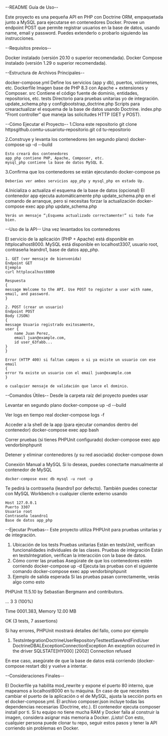 --README  Guía de Uso--

Este proyecto es una pequeña API en PHP con Doctrine ORM, empaquetada junto a MySQL para ejecutarse en contenedores Docker. Provee un endpoint POST  que permite registrar usuarios en la base de datos, usando name, email y password. Puedes extenderlo o probarlo siguiendo las instrucciones.

--Requisitos previos--

Docker instalado (versión 20.10 o superior recomendada).
Docker Compose instalado (versión 1.29 o superior recomendada).


--Estructura de Archivos Principales--

docker-compose.yml Define los servicios (app y db), puertos, volúmenes, etc.
Dockerfile Imagen base de PHP 8.3 con Apache + extensiones y Composer.
src Contiene el código fuente de dominio, entidades, repositorios, etc.
tests Directorio para pruebas unitarias yo de integración.
update_schema.php y configbootstrap_doctrine.php Scripts para crearactualizar el esquema de la base de datos usando Doctrine.
index.php “Front controller” que maneja las solicitudes HTTP (GET y POST).

--Cómo Ejecutar el Proyecto--
1.Clona este repositorio
    git clone httpsgithub.comtu-usuariotu-repositorio.git
    cd tu-repositorio

2.Construye y levanta los contenedores (en segundo plano)
    docker-compose up -d --build

    Esto creará dos contenedores
    app_php contiene PHP, Apache, Composer, etc.
    mysql_php contiene la base de datos MySQL 8.

3.Confirma que los contenedores se están ejecutando
    docker-compose ps

    Deberías ver ambos servicios app_php y mysql_php en estado Up.

4.Inicializa o actualiza el esquema de la base de datos (opcional)
    El contenedor app ejecuta automáticamente php update_schema.php en el comando de arranque, pero si necesitas forzar la actualización
    docker-compose exec app php update_schema.php

    Verás un mensaje “¡Esquema actualizado correctamente!” si todo fue bien.


--Uso de la API--
Una vez levantados los contenedores

El servicio de la aplicación (PHP + Apache) está disponible en httplocalhost8000.
MySQL está disponible en localhost3307, usuario root, contraseña leandro1, base de datos app_php.

    1. GET (ver mensaje de bienvenida)
    Endpoint GET 
    Ejemplo
    curl httplocalhost8000

    Respuesta 
    {
    message Welcome to the API. Use POST to register a user with name, email, and password.
    }

    2. POST (crear un usuario)
    Endpoint POST 
    Body (JSON)
    {
    message Usuario registrado exitosamente,
    user {
        name Juan Perez,
        email juan@example.com,
        id user_63fabb...
    }
    }

    Error (HTTP 400) si faltan campos o si ya existe un usuario con ese email
    {
    error Ya existe un usuario con el email juan@example.com
    }

    o cualquier mensaje de validación que lance el dominio.


--Comandos Útiles--
Desde la carpeta raíz del proyecto puedes usar

Levantar en segundo plano
    docker-compose up -d --build

Ver logs en tiempo real
    docker-compose logs -f

Acceder a la shell de la app (para ejecutar comandos dentro del contenedor)
    docker-compose exec app bash

Correr pruebas (si tienes PHPUnit configurado)
    docker-compose exec app vendorbinphpunit

Detener y eliminar contenedores (y su red asociada)
    docker-compose down

Conexión Manual a MySQL
Si lo deseas, puedes conectarte manualmente al contenedor de MySQL

    docker-compose exec db mysql -u root -p

Te pedirá la contraseña (leandro1 por defecto). También puedes conectar con MySQL Workbench o cualquier cliente externo usando

    Host 127.0.0.1
    Puerto 3307
    Usuario root
    Contraseña leandro1
    Base de datos app_php


--Ejecutar Pruebas--
Este proyecto utiliza PHPUnit para pruebas unitarias y de integración.

1. Ubicación de los tests
    Pruebas unitarias Están en testsUnit, verifican funcionalidades individuales de las clases.
    Pruebas de integración Están en testsIntegration, verifican la interacción con la base de datos.
2. Cómo correr las pruebas
Asegúrate de que los contenedores estén corriendo
    docker-compose up -d
Ejecuta las pruebas con el siguiente comando
   docker-compose exec app vendorbinphpunit
3. Ejemplo de salida esperada
Si las pruebas pasan correctamente, verás algo como esto

PHPUnit 11.5.10 by Sebastian Bergmann and contributors.

...                                                                 3  3 (100%)

Time 0001.383, Memory 12.00 MB

OK (3 tests, 7 assertions)

Si hay errores, PHPUnit mostrará detalles del fallo, como por ejemplo

1) TestsIntegrationDoctrineUserRepositoryTesttestSaveAndFindUser
DoctrineDBALExceptionConnectionException An exception occurred in the driver SQLSTATE[HY000] [2002] Connection refused

En ese caso, asegúrate de que la base de datos está corriendo (docker-compose restart db) y vuelve a intentar.


--Consideraciones Finales--

El Dockerfile ya habilita mod_rewrite y expone el puerto 80 interno, que mapeamos a localhost8000 en tu máquina.
En caso de que necesites cambiar el puerto de la aplicación o el de MySQL, ajusta la sección ports en el docker-compose.yml.
El archivo composer.json incluye todas las dependencias necesarias (Doctrine, etc.). El contenedor ejecuta composer install por ti.
Si tu equipo no tiene mucha RAM y Docker falla al construir la imagen, considera asignar más memoria a Docker.
¡Listo! Con esto, cualquier persona puede clonar tu repo, seguir estos pasos y tener la API corriendo sin problemas en Docker.

